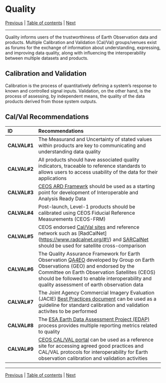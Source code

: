 # Quality

[Previous](Interface.md) | [Table of contents](README.md) | [Next](Policy.md)
***

Quality informs users of the trustworthiness of Earth Observation data and products. Multiple Calibration and Validation (Cal/Val) groups/venues exist as forums for the exchange of information about understanding, expressing, and improving data quality, along with influencing the interoperability between multiple datasets and products.

## Calibration and Validation

Calibration is the process of quantitatively defining a system’s response to known and controlled signal inputs. Validation, on the other hand, is the process of assessing, by independent means, the quality of the data products derived from those system outputs.

## Cal/Val Recommendations

| **ID** | **Recommendations** |
| :---- | :---- |
| **CALVAL\#1** | The Measurand and Uncertainty of stated values within products are key to communicating and understanding data quality |
| **CALVAL\#2** | All products should have associated quality indicators, traceable to reference standards to allows users to access usability of the data for their applications|
| **CALVAL\#3** | [CEOS ARD Framewrk](https://ceos.org/ard/) should be used as a starting point for development of Interoperable and Analysis Ready Data |
| **CALVAL\#4** | Post-launch, Level-1 products should be calibrated using CEOS Fiducial Reference Measurements (CEOS-FRM) |
| **CALVAL\#5** |  CEOS endorsed [Cal/Val sites](https://calvalportal.ceos.org/web/guest/calvalsites) and reference network such as [RadCalNet] (https://www.radcalnet.org/#!/) and [SARCalNet](https://www.sarcalnet.org/) should be used for satellite cross-comparison |
| **CALVAL\#6** |The Quality Assurance Framework for Earth Observation [QA4EO](https://qa4eo.org/) developed by Group on Earth Observations (GEO) and endorsed by the Committee on Earth Observation Satellites (CEOS) should be followed to enable interoperability and quality assessment of earth observation data |
| **CALVAL\#7** |The Joint Agency Commercial Imagery Evaluation (JACIE) [Best Practices document](https://www.usgs.gov/publications/joint-agency-commercial-imagery-evaluation-jacie-best-practices-remote-sensing-system) can be used as a guideline for standard calibration and validation activites to be performed |
| **CALVAL\#8** |The [ESA Earth Data Assessment Project (EDAP)](https://earth.esa.int/eogateway/activities/edap) process provides multiple reporting metrics related to quality |
| **CALVAL\#9** |[CEOS CAL/VAL portal](https://calvalportal.ceos.org/) can be used as a reference site for accessing agreed good practices and CAL/VAL protocols for interoperability for Earth observation calibration and validation activities |

***
[Previous](Interface.md) | [Table of contents](README.md) | [Next](Policy.md)
